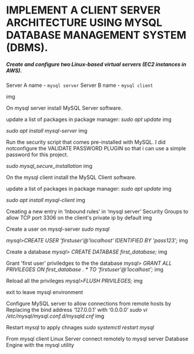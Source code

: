 # IMPLEMENT A CLIENT SERVER ARCHITECTURE USING MYSQL DATABASE MANAGEMENT SYSTEM (DBMS).

##### Create and configure two Linux-based virtual servers (EC2 instances in AWS).
Server A name - `mysql server`
Server B name - `mysql client`

img

On mysql server install MySQL Server software.
 
 update a list of packages in package manager:
 *sudo apt update*
 img
 
 *sudo apt install mysql-server*
 img
 
 Run the security script that comes pre-installed with MySQL. I did notconfigure the VALIDATE PASSWORD PLUGIN so that i can use a simple password for this project.

 *sudo mysql_secure_installation*
 img
 
 On the mysql client install the MySQL Client software.
 
 update a list of packages in package manager:
 *sudo apt update*
 img
 
  *sudo apt install mysql-client*
   img
   
  
  Creating a new entry in ‘Inbound rules’ in ‘mysql server’ Security Groups to allow TCP port 3306 on the client's private ip by default
  img
  
  Create a user on mysql-server
  *sudo mysql*
 
  *mysql>CREATE USER 'firstuser'@'localhost' IDENTIFIED BY 'pass123';*
  img
  
  Create a database
 *mysql> CREATE DATABASE first_database;*
  img
  
  Grant 'first user' priviledges to the the database 
  *mysql> GRANT ALL PRIVILEGES ON first_database . * TO 'firstuser'@'localhost';*
  img
  
  Reload all the privileges
  *mysql>FLUSH PRIVILEGES;*
  img
  
  exit to leave mysql environment
  
  Configure MySQL server to allow connections from remote hosts by Replacing  the bind address ‘127.0.0.1’ with ‘0.0.0.0’ 
  *sudo vi /etc/mysql/mysql.conf.d/mysqld.cnf*
  img
  
  Restart mysql to apply chnages
  *sudo systemctl restart mysql*
  
  From mysql client Linux Server connect remotely to mysql server Database Engine with the mysql utility 
  
  
  
